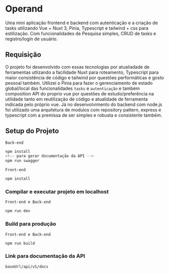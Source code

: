 # Operand

Uma mini aplicação frontend e backend com autenticação e a criação de tasks utilizando Vue + Nuxt 3, Pinia, Typescript e tailwind + css para estilização.
Com funcionalidades de Pesquisa simples, CRUD de tasks e registro/login de usuário.

## Requisição

O projeto foi desenvolvido com essas tecnologias por atualiadade de ferramentas utlizando a facilidade Nuxt para roteamento, Typescript para maior consistência de código e tailwind por questões performáticas e gosto pessoal também. Utilizei o Pinia para fazer o gerenciamento de estado global/local das funcionalidades `tasks` e `autenticação` e também composition API do proprio vue por questões de estudo/preferência na utilidade tanto em reutilização de código e atualidade de ferramenta indicada pelo próprio vue.
Já no desenvolvimento do backend com node.js foi utilizado uma arquitetura de modulos com repository pattern, express e typescript com a premissa de ser simples e robusta e consistente também.

## Setup do Projeto

`Back-end`

```sh
npm install
<!-- para gerar documentação da API -->
npm run swagger
```

`Front-end`

```sh
npm install
```

### Compilar e executar projeto em localhost

`Front-end e Back-end`

```sh
npm run dev
```

### Build para produção

`Front-end e Back-end`

```sh
npm run build
```

### Link para documentação da API

```
baseUrl/api/v1/docs
```
